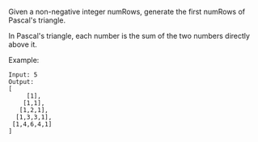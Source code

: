 Given a non-negative integer numRows, generate the first numRows of Pascal's triangle.

In Pascal's triangle, each number is the sum of the two numbers directly above
it.

Example:
```
Input: 5
Output:
[
     [1],
    [1,1],
   [1,2,1],
  [1,3,3,1],
 [1,4,6,4,1]
]
```
